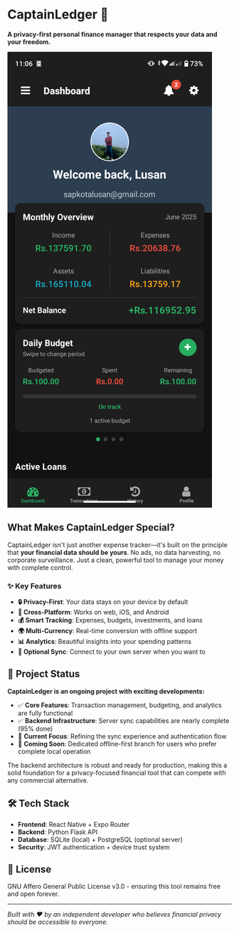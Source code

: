# CaptainLedger 🧾

**A privacy-first personal finance manager that respects your data and your freedom.**

![Captain Dashboard](demo/captain_Dashboard.png)

## What Makes CaptainLedger Special?

CaptainLedger isn't just another expense tracker—it's built on the principle that **your financial data should be yours**. No ads, no data harvesting, no corporate surveillance. Just a clean, powerful tool to manage your money with complete control.

### ✨ Key Features

- **🔒 Privacy-First**: Your data stays on your device by default
- **📱 Cross-Platform**: Works on web, iOS, and Android
- **💰 Smart Tracking**: Expenses, budgets, investments, and loans
- **🌍 Multi-Currency**: Real-time conversion with offline support
- **📊 Analytics**: Beautiful insights into your spending patterns
- **🔄 Optional Sync**: Connect to your own server when you want to

## 🚧 Project Status

**CaptainLedger is an ongoing project with exciting developments:**

- ✅ **Core Features**: Transaction management, budgeting, and analytics are fully functional
- ✅ **Backend Infrastructure**: Server sync capabilities are nearly complete (95% done)
- 🔄 **Current Focus**: Refining the sync experience and authentication flow
- 🎯 **Coming Soon**: Dedicated offline-first branch for users who prefer complete local operation

The backend architecture is robust and ready for production, making this a solid foundation for a privacy-focused financial tool that can compete with any commercial alternative.

## 🛠️ Tech Stack

- **Frontend**: React Native + Expo Router
- **Backend**: Python Flask API
- **Database**: SQLite (local) + PostgreSQL (optional server)
- **Security**: JWT authentication + device trust system

## 📄 License

GNU Affero General Public License v3.0 - ensuring this tool remains free and open forever.

---

*Built with ❤️ by an independent developer who believes financial privacy should be accessible to everyone.*